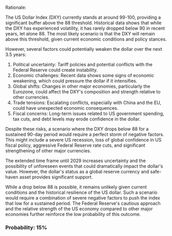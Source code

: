 Rationale:

The US Dollar Index (DXY) currently stands at around 99-100, providing a significant buffer above the 88 threshold. Historical data shows that while the DXY has experienced volatility, it has rarely dropped below 90 in recent years, let alone 88. The most likely scenario is that the DXY will remain above this threshold, given current economic conditions and policy stances.

However, several factors could potentially weaken the dollar over the next 3.5 years:

1. Political uncertainty: Tariff policies and potential conflicts with the Federal Reserve could create instability.
2. Economic challenges: Recent data shows some signs of economic weakening, which could pressure the dollar if it intensifies.
3. Global shifts: Changes in other major economies, particularly the Eurozone, could affect the DXY's composition and strength relative to other currencies.
4. Trade tensions: Escalating conflicts, especially with China and the EU, could have unexpected economic consequences.
5. Fiscal concerns: Long-term issues related to US government spending, tax cuts, and debt levels may erode confidence in the dollar.

Despite these risks, a scenario where the DXY drops below 88 for a sustained 90-day period would require a perfect storm of negative factors. This might include a severe US recession, loss of global confidence in US fiscal policy, aggressive Federal Reserve rate cuts, and significant strengthening of other major currencies.

The extended time frame until 2029 increases uncertainty and the possibility of unforeseen events that could dramatically impact the dollar's value. However, the dollar's status as a global reserve currency and safe-haven asset provides significant support.

While a drop below 88 is possible, it remains unlikely given current conditions and the historical resilience of the US dollar. Such a scenario would require a combination of severe negative factors to push the index that low for a sustained period. The Federal Reserve's cautious approach and the relative strength of the US economy compared to other major economies further reinforce the low probability of this outcome.

### Probability: 15%